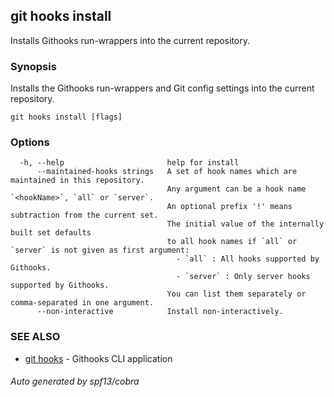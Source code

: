 ## git hooks install

Installs Githooks run-wrappers into the current repository.

### Synopsis

Installs the Githooks run-wrappers and Git config settings
into the current repository.

```
git hooks install [flags]
```

### Options

```
  -h, --help                       help for install
      --maintained-hooks strings   A set of hook names which are maintained in this repository.
                                   Any argument can be a hook name `<hookName>`, `all` or `server`.
                                   An optional prefix '!' means subtraction from the current set.
                                   The initial value of the internally built set defaults
                                   to all hook names if `all` or `server` is not given as first argument:
                                     - `all` : All hooks supported by Githooks.
                                     - `server` : Only server hooks supported by Githooks.
                                   You can list them separately or comma-separated in one argument.
      --non-interactive            Install non-interactively.
```

### SEE ALSO

* [git hooks](git_hooks.md)	 - Githooks CLI application

###### Auto generated by spf13/cobra 

